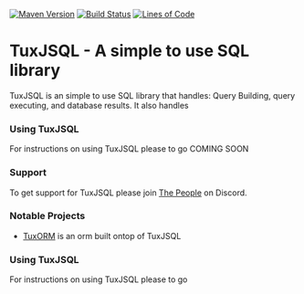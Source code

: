 [![Maven Version](https://mvnhelper.potatocorp.dev/tuxjsql/me.kingtux/tuxjsql/badge.png)](https://mvnhelper.potatocorp.dev/tuxjsql/me.kingtux/tuxjsql)
[![Build Status](https://travis-ci.org/tuxjsql/tuxjsql.svg?branch=master)](https://travis-ci.org/tuxjsql/tuxjsql)
[![Lines of Code](https://sonarcloud.io/api/project_badges/measure?project=dev.tuxjsql%3Atuxjsql&metric=ncloc)](https://sonarcloud.io/dashboard?id=dev.tuxjsql%3Atuxjsql)

# TuxJSQL  - A simple to use SQL library
TuxJSQL is an simple to use SQL library that handles: Query Building, query executing, and database results. It also handles

### Using TuxJSQL
For instructions on using TuxJSQL please to go COMING SOON

### Support 
To get support for TuxJSQL please join [The People](https://discord.com/invite/qtCKz4X) on Discord. 

### Notable Projects
- [TuxORM](https://github.com/wherkamp/TuxORM) is an orm built ontop of TuxJSQL 

### Using TuxJSQL
For instructions on using TuxJSQL please to go 
